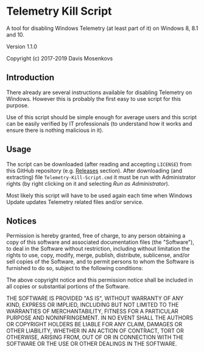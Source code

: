 Telemetry Kill Script
===============
A tool for disabling Windows Telemetry (at least part of it) on Windows 
8, 8.1 and 10. 

Version 1.1.0

Copyright (c) 2017-2019 Davis Mosenkovs

## Introduction

There already are several instructions available for disabling Telemetry 
on Windows. 
However this is probably the first easy to use script for this purpose. 

Use of this script should be simple enough for average users and this script 
can be easily verified by IT professionals (to understand how it works and 
ensure there is nothing malicious in it).

## Usage

The script can be downloaded (after reading and accepting `LICENSE`) from 
this GitHub repository (e.g. [Releases](https://github.com/DavisNT/Telemetry-Kill-Script/releases) 
section). After downloading (and extracting) file `Telemetry-Kill-Script.cmd` it 
must be run with Administrator rights (by right clicking on it and selecting 
_Run as Administrator_).

Most likely this script will have to be used again each time when Windows Update 
updates Telemetry related files and/or service.

## Notices

Permission is hereby granted, free of charge, to any person obtaining a copy
of this software and associated documentation files (the "Software"), to deal
in the Software without restriction, including without limitation the rights
to use, copy, modify, merge, publish, distribute, sublicense, and/or sell
copies of the Software, and to permit persons to whom the Software is
furnished to do so, subject to the following conditions:

The above copyright notice and this permission notice shall be included in all
copies or substantial portions of the Software.

THE SOFTWARE IS PROVIDED "AS IS", WITHOUT WARRANTY OF ANY KIND, EXPRESS OR
IMPLIED, INCLUDING BUT NOT LIMITED TO THE WARRANTIES OF MERCHANTABILITY,
FITNESS FOR A PARTICULAR PURPOSE AND NONINFRINGEMENT. IN NO EVENT SHALL THE
AUTHORS OR COPYRIGHT HOLDERS BE LIABLE FOR ANY CLAIM, DAMAGES OR OTHER
LIABILITY, WHETHER IN AN ACTION OF CONTRACT, TORT OR OTHERWISE, ARISING FROM,
OUT OF OR IN CONNECTION WITH THE SOFTWARE OR THE USE OR OTHER DEALINGS IN THE
SOFTWARE.

